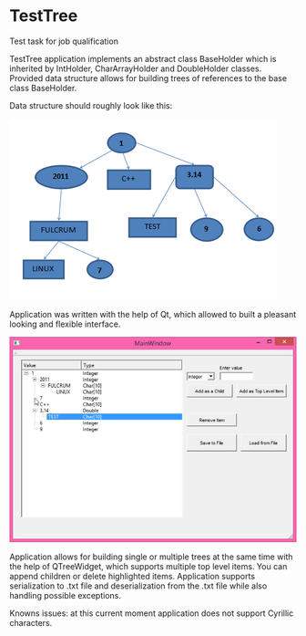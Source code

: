 # TestTree
Test task for job qualification

TestTree application implements an abstract class BaseHolder which is inherited by IntHolder, CharArrayHolder and DoubleHolder classes.
Provided data structure allows for building trees of references to the base class BaseHolder.

Data structure should roughly look like this:

![screenshot1](https://github.com/ImpactOfTesseract/TestTree/blob/master/TestTree/TreeSerialForTestTask.png)

Application was written with the help of Qt, which allowed to built a pleasant looking and flexible interface.

![screenshot1](https://github.com/ImpactOfTesseract/TestTree/blob/master/TestTree/1.png)

Application allows for building single or multiple trees at the same time with the help of QTreeWidget, which supports multiple top level
items. You can append children or delete highlighted items. Application supports serialization to .txt file and deserialization from the .txt file while also handling possible exceptions. 

Knowns issues: at this current moment application does not support Cyrillic characters.

